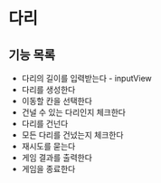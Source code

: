 # 다리

## 기능 목록

- 다리의 길이를 입력받는다 - inputView
- 다리를 생성한다
- 이동할 칸을 선택한다
- 건널 수 있는 다리인지 체크한다
- 다리를 건넌다
- 모든 다리를 건넜는지 체크한다
- 재시도를 묻는다
- 게임 결과를 출력한다
- 게임을 종료한다
